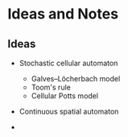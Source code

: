 # Ideas and Notes

## Ideas
* Stochastic cellular automaton
  * Galves–Löcherbach model
  * Toom's rule
  * Cellular Potts model

* Continuous spatial automaton
* 
